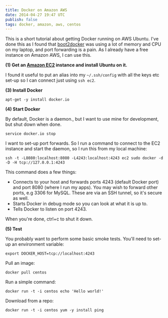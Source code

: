 ```yaml
---
title: Docker on Amazon AWS
date: 2014-04-27 19:47 UTC
publish: false
tags: docker, amazon, aws, centos
---
```

This is a short tutorial about getting Docker running on AWS Ubuntu. I've done this as I found that [boot2docker](https://github.com/boot2docker/boot2docker) was using a lot of memory and CPU on my laptop, and port forwarding is a pain. As I already have a free instance on Amazon AWS, I can use this. 

**(1) Get an [Amazon EC2](http://aws.amazon.com/ec2/) instance and install Ubuntu on it.**

I found it useful to put an alias into my `~/.ssh/config` with all the keys etc set-up so I can connect just using `ssh ec2`.

**(3) Install Docker**

	apt-get -y install docker.io

**(4) Start Docker**

By default, Docker is a daemon., but I want to use mine for development, but shut down when done.

	service docker.io stop

I want to set-up port forwards. So I run a command to connect to the EC2 instance and start the daemon, so I run this from my local machine:

	ssh -t -L8080:localhost:8080 -L4243:localhost:4243 ec2 sudo docker -d -D -H tcp://127.0.0.1:4243

This command does a few things:

* Connects to your host and forwards ports 4243 (default Docker port) and port 8080 (where I run my apps). You may wish to forward other ports, e.g 3306 for MySQL. These are via an SSH tunnel, so it's secure as well.
* Starts Docker in debug mode so you can look at what it is up to.
* Tells Docker to listen on port 4243.

When you're done, ctrl+c to shut it down.

**(5) Test**

You probably want to perform some basic smoke tests. You'll need to set-up an environment variable:

	export DOCKER_HOST=tcp://localhost:4243

Pull an image:

	docker pull centos
	
Run a simple command:

	docker run -t -i centos echo 'Hello world!'
	
Download from a repo:

	docker run -t -i centos yum -y install ping
